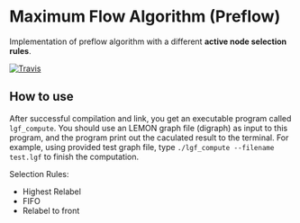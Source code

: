 # Maximum Flow Algorithm (Preflow)
Implementation of preflow algorithm with a different 
**active node selection rules**.

[![Travis](https://travis-ci.com/zhaofeng-shu33/preflow.svg?branch=master)](
    https://travis-ci.com/zhaofeng-shu33/preflow)

## How to use
After successful compilation and link, you get an executable program called `lgf_compute`. You should use an LEMON graph file (digraph)
as input to this program, and the program print out the caculated result to the terminal. 
For example,  using provided test graph file, type `./lgf_compute --filename test.lgf` to finish the computation.

Selection Rules:

- Highest Relabel
- FIFO
- Relabel to front